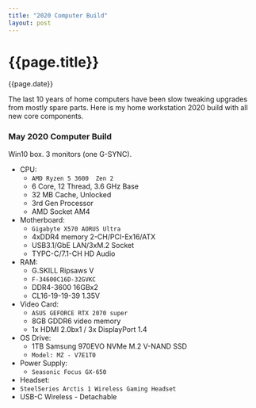 ```yaml
---
title: "2020 Computer Build"
layout: post
---
```

# {{page.title}}

<p class='#meta'>{{page.date}}</p>

The last 10 years of home computers have been slow tweaking upgrades from mostly
spare parts.  Here is my home workstation 2020 build with all new core components.

### May 2020 Computer Build

Win10 box. 3 monitors (one G-SYNC).

* CPU:
  * `AMD Ryzen 5 3600  Zen 2`
  * 6 Core, 12 Thread, 3.6 GHz Base
  * 32 MB Cache, Unlocked
  * 3rd Gen Processor
  * AMD Socket AM4
* Motherboard:
  * `Gigabyte X570 AORUS Ultra` 
  * 4xDDR4 memory 2-CH/PCI-Ex16/ATX
  * USB3.1/GbE LAN/3xM.2 Socket
  * TYPC-C/7.1-CH HD Audio
* RAM:
  * G.SKILL Ripsaws V
  * `F-34600C16D-32GVKC`
  * DDR4-3600 16GBx2
  * CL16-19-19-39 1.35V
* Video Card:
  * `ASUS GEFORCE RTX 2070 super`
  * 8GB GDDR6 video memory
  * 1x HDMI 2.0bx1 / 3x DisplayPort 1.4
* OS Drive: 
  * 1TB Samsung 970EVO NVMe M.2 V-NAND SSD
  * `Model: MZ - V7E1T0`
* Power Supply:
  * `Seasonic Focus GX-650`
* Headset:
 * `SteelSeries Arctis 1 Wireless Gaming Headset` 
 * USB-C Wireless - Detachable
